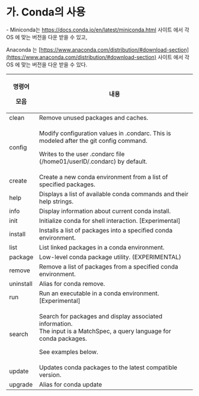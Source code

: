# 가. Conda의 사용

&#x20;\- Miniconda는 https://docs.conda.io/en/latest/miniconda.html 사이트 에서 각 OS 에 맞는 버전을 다운 받을 수 있고,

&#x20;  Anaconda 는 [https://www.anaconda.com/distribution/#download-section](https://www.anaconda.com/distribution/#download-section) 사이트 에서 각 OS 에 맞는 버전을 다운 받을 수 있다.

&#x20;

| <p><strong>명령어</strong></p><p><strong>모음</strong></p> | **내용**                                                                                                                                                                         |
| ----------------------------------------------------- | ------------------------------------------------------------------------------------------------------------------------------------------------------------------------------ |
|  clean                                                |  Remove unused packages and caches.                                                                                                                                            |
| config                                                | <p> Modify configuration values in .condarc.  This is modeled after the git config command. </p><p> Writes to the user .condarc file (/home01/userID/.condarc) by default.</p> |
|  create                                               |  Create a new conda environment from a list of specified packages.                                                                                                             |
|  help                                                 |  Displays a list of available conda commands and their help strings.                                                                                                           |
|  info                                                 |  Display information about current conda install.                                                                                                                              |
|  init                                                 |  Initialize conda for shell interaction. \[Experimental]                                                                                                                       |
|  install                                              |  Installs a list of packages into a specified conda environment.                                                                                                               |
|  list                                                 |  List linked packages in a conda environment.                                                                                                                                  |
|  package                                              |  Low-level conda package utility. (EXPERIMENTAL)                                                                                                                               |
|  remove                                               |  Remove a list of packages from a specified conda environment.                                                                                                                 |
|  uninstall                                            |  Alias for conda remove.                                                                                                                                                       |
|  run                                                  |  Run an executable in a conda environment. \[Experimental]                                                                                                                     |
|  search                                               | <p> Search for packages and display associated information. <br> The input is a MatchSpec, a query language for conda packages.</p><p> See examples below.</p>                 |
|  update                                               |  Updates conda packages to the latest compatible version.                                                                                                                      |
|  upgrade                                              |  Alias for conda update                                                                                                                                                        |
